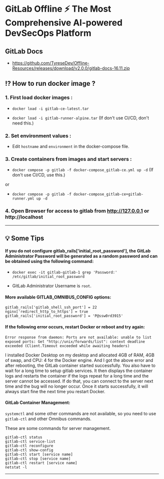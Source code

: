 # GitLab Offline ⚡️ The Most Comprehensive AI-powered DevSecOps Platform

## GitLab Docs

- https://github.com/TyreseDev/Offline-Resources/releases/download/v2.0.0/gitlab-docs-16.11.zip

## ⁉️ How to run docker image ?

### 1. First load docker images :

- `docker load -i gitlab-ce-latest.tar`

- `docker load -i gitlab-runner-alpine.tar` (If don't use CI/CD, don't need this.)

### 2. Set environment values :

- Edit `hostname` and `environment` in the docker-compose file.

### 3. Create containers from images and start servers :

- `docker compose -p gitlab -f docker-compose_gitlab-ce.yml up -d` (If don't use CI/CD, use this.)

or

- `docker compose -p gitlab -f docker-compose_gitlab-ce+gitlab-runner.yml up -d`

### 4. Open Browser for access to gitlab from http://127.0.0.1 or http://localhost

---

## 💡 Some Tips

#### If you do not configure gitlab_rails['initial_root_password'], the GitLab Administrator Password will be generated as a random password and can be obtained using the following command:

- `docker exec -it gitlab-gitlab-1 grep 'Password:' /etc/gitlab/initial_root_password`

- GitLab Administrator Username is `root`.

#### More available GITLAB_OMNIBUS_CONFIG options:

```
gitlab_rails['gitlab_shell_ssh_port'] = 22
nginx['redirect_http_to_https'] = true
gitlab_rails['initial_root_password'] = 'P@ssw0rd3915'
```

#### If the following error occurs, restart Docker or reboot and try again:

`Error response from daemon: Ports are not available: unable to list exposed ports: Get "http://unix/forwards/list": context deadline exceeded (Client.Timeout exceeded while awaiting headers)`

I installed Docker Desktop on my desktop and allocated 4GB of RAM, 4GB of swap, and CPU: 4 for the Docker engine.
And I got the above error and after rebooting, the GitLab container started successfully.
You also have to wait for a long time to setup gitlab services.
It then displays the container logs and restarts the container if the logs repeat for a long time and the server cannot be accessed. If do that, you can connect to the server next time and the bug will no longer occur.
Once it starts successfully, it will always start fine the next time you restart Docker.

#### GitLab Container Management:

`systemctl` and some other commands are not available, so you need to use `gitlab-ctl` and other Omnibus commands.

These are some commands for server management.

```
gitlab-ctl status
gitlab-ctl service-list
gitlab-ctl reconfigure
gitlab-ctl show-config
gitlab-ctl start [service name]
gitlab-ctl stop [service name]
gitlab-ctl restart [service name]
netstat -l
```

---
